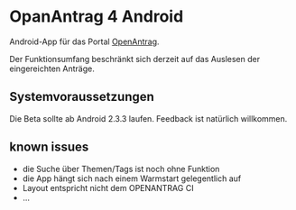 OpanAntrag 4 Android
====================

Android-App für das Portal [OpenAntrag](http://openantrag.de "OpenAntrag.de").

Der Funktionsumfang beschränkt sich derzeit auf das Auslesen der eingereichten 
Anträge.

Systemvoraussetzungen
---------------------

Die Beta sollte ab Android 2.3.3 laufen. Feedback ist natürlich willkommen.

known issues
------------

* die Suche über Themen/Tags ist noch ohne Funktion
* die App hängt sich nach einem Warmstart gelegentlich auf
* Layout entspricht nicht dem OPENANTRAG CI
* ...
